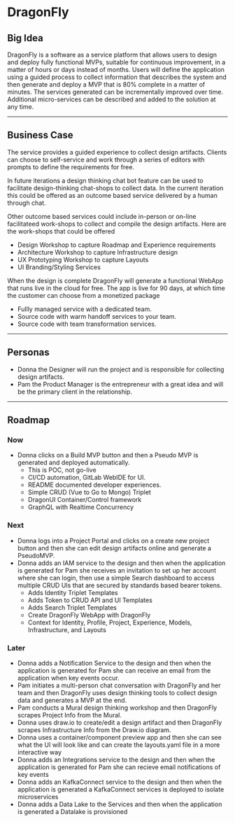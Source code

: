 # DragonFly

## Big Idea
DragonFly is a software as a service platform that allows users to design and deploy fully functional MVPs, suitable for continuous improvement, in a matter of hours or days instead of months. Users will define the application using a guided process to collect information that describes the system and then generate and deploy a MVP that is 80% complete in a matter of minutes. The services generated can be incrementally improved over time. Additional micro-services can be described and added to the solution at any time.

---
## Business Case
The service provides a guided experience to collect design artifacts. Clients can choose to self-service and work through a series of editors with prompts to define the requirements for free. 

In future iterations a design thinking chat bot feature can be used to facilitate design-thinking chat-shops to collect data. In the current iteration this could be offered as an outcome based service delivered by a human through chat. 

Other outcome based services could include in-person or on-line facilitateed work-shops to collect and compile the design artifacts. Here are the work-shops that could be offered
- Design Workshop to capture Roadmap and Experience requirements
- Architecture Workshop to capture Infrastructure design
- UX Prototyping Workshop to capture Layouts
- UI Branding/Styling Services

When the design is complete DragonFly will generate a functional WebApp that runs live in the cloud for free. The app is live for 90 days, at which time the customer can choose from a monetized package
- Fullly managed service with a dedicated team.
- Source code with warm handoff services to your team.
- Source code with team transformation services.

---
## Personas
- Donna the Designer will run the project and is responsible for collecting design artifacts.
- Pam the Product Manager is the entrepreneur with a great idea and will be the primary client in the relationship. 

---
## Roadmap
### Now
- Donna clicks on a Build MVP button and then a Pseudo MVP is generated and deployed automatically.
    - This is POC, not go-live
    - CI/CD automation, GitLab WebIDE for UI.
    - README documented developer experiences. 
    - Simple CRUD (Vue to Go to Mongo) Triplet 
    - DragonUI Container/Control framework
    - GraphQL with Realtime Concurrency

### Next
- Donna logs into a Project Portal and clicks on a create new project button and then she can edit design artifacts online and generate a PseudoMVP. 
- Donna adds an IAM service to the design and then when the application is generated for Pam she receives an invitation to set up her account where she can login, then use a simple Search dashboard to access multiple CRUD UIs that are secured by standards based bearer tokens.
    - Adds Identity Triplet Templates
    - Adds Token to CRUD API and UI Templates
    - Adds Search Triplet Templates
    - Create DragonFly WebApp with DragonFly
    - Context for Identity, Profile, Project, Experience, Models, Infrastructure, and Layouts

### Later
- Donna adds a Notification Service to the design and then when the application is generated for Pam she can receive an email from the application when key events occur. 
- Pam initiates a multi-person chat conversation with DragonFly and her team and then DragonFly uses design thinking tools to collect design data and generates a MVP at the end.
- Pam conducts a Mural design thinking workshop and then DragonFly scrapes Project Info from the Mural.
- Donna uses draw.io to create/edit a design artifact and then DragonFly scrapes Infrastructure Info from the Draw.io diagram. 
- Donna uses a container/component preview app and then she can see what the UI will look like and can create the layouts.yaml file in a more interactive way
- Donna adds an Integrations service to the design and then when the application is generated for Pam she can recieve email notifications of key events
- Donna adds an KafkaConnect service to the design and then when the application is generated a KafkaConnect services is deployed to isolate microservices
- Donna adds a Data Lake to the Services and then when the application is generated a Datalake is provisioned

